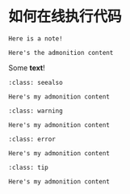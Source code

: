 # 如何在线执行代码

```{note} Here's your note
Here is a note!
```

```{admonition} Here's your admonition
Here's the admonition content
```

Some **text**!

```{admonition} 在线刷题
:class: seealso

Here's my admonition content
```

```{admonition} 在线刷题
:class: warning

Here's my admonition content
```

```{admonition} 在线刷题
:class: error

Here's my admonition content
```

```{admonition} 在线刷题
:class: tip

Here's my admonition content
```